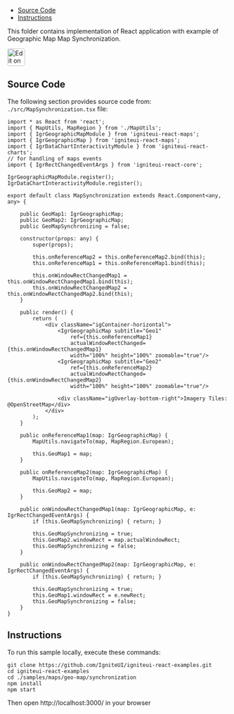 <!-- NOTE: do not change this file because it will be auto re-generated from template file: -->
<!-- https://github.com/IgniteUI/igniteui-react-examples/tree/master/templates/sample/ReadMe.md -->

<!-- ## Table of Contents -->
<!-- - [Sample Preview](#Sample-Preview) -->
- [Source Code](#Source-Code)
- [Instructions](#Instructions)

This folder contains implementation of React application with example of Geographic Map Map Synchronization.
<!-- in the Geographic Map component -->
<!-- [Geographic Map](https://infragistics.com/Reactsite/components/geo-map.html) -->

<html lang="en" xmlns="http://www.w3.org/1999/xhtml">
    <body>
        <a target="_blank" href="https://codesandbox.io/s/github/IgniteUI/igniteui-react-examples/tree/master/samples/maps/geo-map/synchronization?fontsize=14&hidenavigation=1&theme=dark&view=preview&file=/src/MapSynchronization.tsx" rel="noopener noreferrer">
            <img height="40px" style="border-radius: 0.25rem" alt="Edit on CodeSandbox" src="https://static.infragistics.com/xplatform/images/sandbox/code.png"/>
        </a>
        <!-- <a target="_blank"
href="https://codesandbox.io/s/github/IgniteUI/igniteui-react-examples/tree/master/samples/maps/geo-map/binding-csv-points?fontsize=14&hidenavigation=1&theme=dark&view=preview">
            <img alt="Edit Sample" src="https://codesandbox.io/static/img/play-codesandbox.svg"/>
        </a> -->
        <!-- <a target="_blank" style="margin-left: 0.5rem"
href="https://codesandbox.io/embed/github/IgniteUI/igniteui-react-examples/tree/master/samples/maps/geo-map/synchronization?fontsize=14&hidenavigation=1&theme=dark&view=preview&file=/src/MapSynchronization.tsx">
            <img height="40px" style="border-radius: 5px" alt="View on CodeSandbox" src="https://static.infragistics.com/xplatform/images/sandbox/view.png"/>
        </a> -->
        <!-- <a target="_blank"
href="https://codesandbox.io/embed/github/IgniteUI/igniteui-react-examples/tree/master/samples/maps/geo-map/binding-csv-points?fontsize=14&hidenavigation=1&theme=dark&view=preview">
            <img alt="View on CodeSandbox" src="https://static.infragistics.com/xplatform/images/sandbox/view.png"/>
        </a>
https://codesandbox.io/embed/react-treemap-overview-rtb45
https://codesandbox.io/static/img/play-codesandbox.svg
https://codesandbox.io/embed/react-treemap-overview-rtb45?view=browser -->
    </body>
</html>

<!-- ## Sample Preview -->

<!-- <iframe
  src="https://codesandbox.io/embed/github/IgniteUI/igniteui-react-examples/tree/master/samples/maps/geo-map/synchronization?fontsize=14&hidenavigation=1&theme=dark&view=preview&file=/src/MapSynchronization.tsx"
  style="width:100%; height:400px; border:0; border-radius: 4px; overflow:hidden;"
  allow="accelerometer; ambient-light-sensor; camera; encrypted-media; geolocation; gyroscope; hid; microphone; midi; payment; usb; vr"
  sandbox="allow-forms allow-modals allow-popups allow-presentation allow-same-origin allow-scripts"
></iframe> -->

## Source Code

The following section provides source code from:
`./src/MapSynchronization.tsx` file:

```tsx
import * as React from 'react';
import { MapUtils, MapRegion } from './MapUtils';
import { IgrGeographicMapModule } from 'igniteui-react-maps';
import { IgrGeographicMap } from 'igniteui-react-maps';
import { IgrDataChartInteractivityModule } from 'igniteui-react-charts';
// for handling of maps events
import { IgrRectChangedEventArgs } from 'igniteui-react-core';

IgrGeographicMapModule.register();
IgrDataChartInteractivityModule.register();

export default class MapSynchronization extends React.Component<any, any> {

    public GeoMap1: IgrGeographicMap;
    public GeoMap2: IgrGeographicMap;
    public GeoMapSynchronizing = false;

    constructor(props: any) {
        super(props);

        this.onReferenceMap2 = this.onReferenceMap2.bind(this);
        this.onReferenceMap1 = this.onReferenceMap1.bind(this);

        this.onWindowRectChangedMap1 = this.onWindowRectChangedMap1.bind(this);
        this.onWindowRectChangedMap2 = this.onWindowRectChangedMap2.bind(this);
    }

    public render() {
        return (
            <div className="igContainer-horizontal">
                <IgrGeographicMap subtitle="Geo1"
                    ref={this.onReferenceMap1}
                    actualWindowRectChanged={this.onWindowRectChangedMap1}
                    width="100%" height="100%" zoomable="true"/>
                <IgrGeographicMap subtitle="Geo2"
                    ref={this.onReferenceMap2}
                    actualWindowRectChanged={this.onWindowRectChangedMap2}
                    width="100%" height="100%" zoomable="true"/>

                <div className="igOverlay-bottom-right">Imagery Tiles: @OpenStreetMap</div>
            </div>
        );
    }

    public onReferenceMap1(map: IgrGeographicMap) {
        MapUtils.navigateTo(map, MapRegion.European);

        this.GeoMap1 = map;
    }

    public onReferenceMap2(map: IgrGeographicMap) {
        MapUtils.navigateTo(map, MapRegion.European);

        this.GeoMap2 = map;
    }

    public onWindowRectChangedMap1(map: IgrGeographicMap, e: IgrRectChangedEventArgs) {
        if (this.GeoMapSynchronizing) { return; }

        this.GeoMapSynchronizing = true;
        this.GeoMap2.windowRect = map.actualWindowRect;
        this.GeoMapSynchronizing = false;
    }

    public onWindowRectChangedMap2(map: IgrGeographicMap, e: IgrRectChangedEventArgs) {
        if (this.GeoMapSynchronizing) { return; }

        this.GeoMapSynchronizing = true;
        this.GeoMap1.windowRect = e.newRect;
        this.GeoMapSynchronizing = false;
    }
}

```

## Instructions
To run this sample locally, execute these commands:

```
git clone https://github.com/IgniteUI/igniteui-react-examples.git
cd igniteui-react-examples
cd ./samples/maps/geo-map/synchronization
npm install
npm start

```

Then open http://localhost:3000/ in your browser

